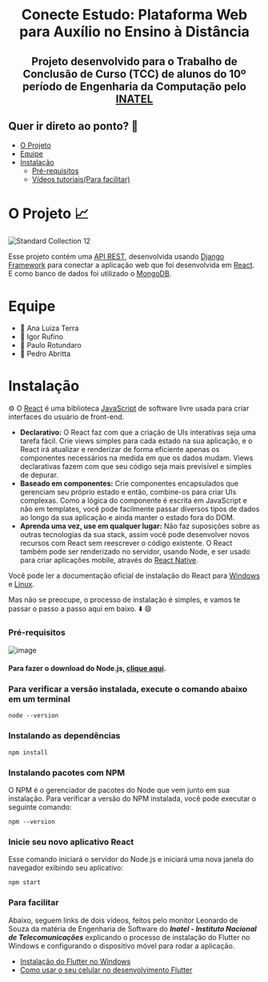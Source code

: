 <h1 align="center"> Conecte Estudo: Plataforma Web para Auxílio no Ensino à Distância</h1>
<h2 align="center"> Projeto desenvolvido para o Trabalho de Conclusão de Curso (TCC) de alunos do 10º período de Engenharia da Computação pelo <a href="https://inatel.br/home/">INATEL</a></h2>

## Quer ir direto ao ponto? 🔖

- [O Projeto](#o-projeto-)
- [Equipe](#equipe)
- [Instalação](#instalação)
   - [Pré-requisitos](#pré-requisitos)
   - [Vídeos tutoriais(Para facilitar)](#para-facilitar)

# O Projeto 📈
![Standard Collection 12](https://user-images.githubusercontent.com/85133838/174929187-ba4db727-4c54-4e79-8d75-ac1e4106c6d3.png)

Esse projeto contém uma <a href="https://www.redhat.com/pt-br/topics/api/what-is-a-rest-api">API REST</a>, desenvolvida usando <a href="https://www.djangoproject.com/">Django Framework</a> para conectar a aplicação web que foi desenvolvida em <a href="https://pt-br.reactjs.org/">React</a>. E como banco de dados foi utilizado o <a href="https://www.mongodb.com/">MongoDB</a>.

# Equipe
* 👧 Ana Luiza Terra
* 👦 Igor Rufino
* 👦 Paulo Rotundaro
* 👦 Pedro Abritta

# Instalação

⚙️ O <a href="https://pt-br.reactjs.org/">React</a> é uma biblioteca <a href="https://https://javascript.com/">JavaScript</a> de software livre usada para criar interfaces do usuário de front-end.

* **Declarativo:** O React faz com que a criação de UIs interativas seja uma tarefa fácil. Crie views simples para cada estado na sua aplicação, e o React irá atualizar e renderizar de forma eficiente apenas os componentes necessários na medida em que os dados mudam. Views declarativas fazem com que seu código seja mais previsível e simples de depurar.
* **Baseado em componentes:** Crie componentes encapsulados que gerenciam seu próprio estado e então, combine-os para criar UIs complexas. Como a lógica do componente é escrita em JavaScript e não em templates, você pode facilmente passar diversos tipos de dados ao longo da sua aplicação e ainda manter o estado fora do DOM.
* **Aprenda uma vez, use em qualquer lugar:** Não faz suposições sobre as outras tecnologias da sua stack, assim você pode desenvolver novos recursos com React sem reescrever o código existente. O React também pode ser renderizado no servidor, usando Node, e ser usado para criar aplicações mobile, através do <a href="https://https://reactnative.dev/">React Native</a>.


Você pode ler a documentação oficial de instalação do React para <a href="https://docs.microsoft.com/en-us/windows/dev-environment/javascript/react-overview/">Windows</a> e <a href="https://docs.microsoft.com/en-us/windows/dev-environment/javascript/react-overview">Linux</a>.

Mas não se preocupe, o processo de instalação é simples, e vamos te passar o passo a passo aqui em baixo. ⬇️ 😄

### Pré-requisitos
![image](https://user-images.githubusercontent.com/85133838/174918108-cb84d160-d0d2-4515-aa0c-3cfb5443f001.png)


#### Para fazer o download do Node.js, <a href="https://nodejs.org/en/">clique aqui</a>.

### Para verificar a versão instalada, execute o comando abaixo em um terminal
```
node --version
```
### Instalando as dependências
```
npm install
```
### Instalando pacotes com NPM 
O NPM é o gerenciador de pacotes do Node que vem junto em sua instalação. Para verificar a versão do NPM instalada, você pode executar o seguinte comando:
```
npm --version
```

### Inicie seu novo aplicativo React
Esse comando iniciará o servidor do Node.js e iniciará uma nova janela do navegador exibindo seu aplicativo:
```
npm start
```


### **Para facilitar**
Abaixo, seguem links de dois vídeos, feitos pelo monitor Leonardo de Souza da matéria de Engenharia de Software do ***Inatel - Instituto Nacional de Telecomunicações*** explicando o processo de instalação do Flutter no Windows e configurando o dispositivo móvel para rodar a aplicação.

* <a href="https://www.youtube.com/watch?v=xC14BiwajWI">Instalação do Flutter no Windows</a>
* <a href="https://www.youtube.com/watch?v=x7gU01USeis">Como usar o seu celular no desenvolvimento Flutter</a>

